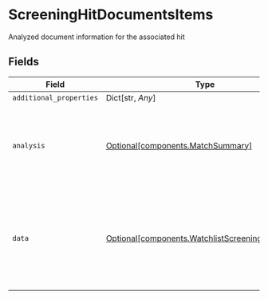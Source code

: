# ScreeningHitDocumentsItems

Analyzed document information for the associated hit


## Fields

| Field                                                                                                   | Type                                                                                                    | Required                                                                                                | Description                                                                                             |
| ------------------------------------------------------------------------------------------------------- | ------------------------------------------------------------------------------------------------------- | ------------------------------------------------------------------------------------------------------- | ------------------------------------------------------------------------------------------------------- |
| `additional_properties`                                                                                 | Dict[str, *Any*]                                                                                        | :heavy_minus_sign:                                                                                      | N/A                                                                                                     |
| `analysis`                                                                                              | [Optional[components.MatchSummary]](../../models/shared/matchsummary.md)                                | :heavy_minus_sign:                                                                                      | Summary object reflecting the match result of the associated data                                       |
| `data`                                                                                                  | [Optional[components.WatchlistScreeningDocument]](../../models/shared/watchlistscreeningdocument.md)    | :heavy_minus_sign:                                                                                      | An official document, usually issued by a governing body or institution, with an associated identifier. |